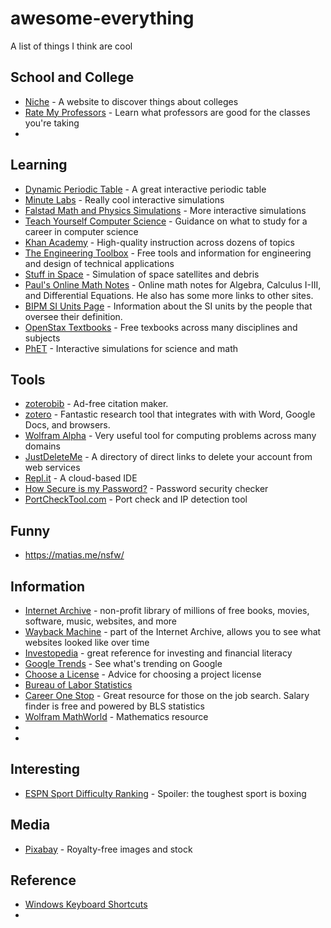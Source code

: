 # awesome-everything
A list of things I think are cool


## School and College
- [Niche](https://www.niche.com/?ref=colleges) - A website to discover things about colleges
- [Rate My Professors](https://www.ratemyprofessors.com/) - Learn what professors are good for the classes you're taking
- 

## Learning
- [Dynamic Periodic Table](https://ptable.com/#) - A great interactive periodic table
- [Minute Labs](https://minutelabs.io/) - Really cool interactive simulations
- [Falstad Math and Physics Simulations](http://falstad.com/) - More interactive simulations
- [Teach Yourself Computer Science](https://teachyourselfcs.com/) - Guidance on what to study for a career in computer science
- [Khan Academy](https://www.khanacademy.org/) - High-quality instruction across dozens of topics
- [The Engineering Toolbox](https://www.engineeringtoolbox.com/index.html) - Free tools and information for engineering and design of technical applications
- [Stuff in Space](https://stuffin.space/) - Simulation of space satellites and debris
- [Paul's Online Math Notes](https://tutorial.math.lamar.edu/) - Online math notes for Algebra, Calculus I-III, and Differential Equations. He also has some more links to other sites.
- [BIPM SI Units Page](https://www.bipm.org/en/measurement-units/) - Information about the SI units by the people that oversee their definition.
- [OpenStax Textbooks](https://openstax.org/) - Free texbooks across many disciplines and subjects
- [PhET](https://phet.colorado.edu/) - Interactive simulations for science and math

## Tools
- [zoterobib](https://zbib.org/) - Ad-free citation maker.
- [zotero](https://www.zotero.org/) - Fantastic research tool that integrates with with Word, Google Docs, and browsers.
- [Wolfram Alpha](https://www.wolframalpha.com/) - Very useful tool for computing problems across many domains
- [JustDeleteMe](https://justdeleteme.xyz/) - A directory of direct links to delete your account from web services
- [Repl.it](https://replit.com/) - A cloud-based IDE
- [How Secure is my Password?](https://www.security.org/how-secure-is-my-password/) - Password security checker
- [PortCheckTool.com](https://www.portchecktool.com/) - Port check and IP detection tool

## Funny
- https://matias.me/nsfw/

## Information 
- [Internet Archive](https://archive.org/) - non-profit library of millions of free books, movies, software, music, websites, and more
- [Wayback Machine](https://web.archive.org/) - part of the Internet Archive, allows you to see what websites looked like over time
- [Investopedia](https://www.investopedia.com/) - great reference for investing and financial literacy
- [Google Trends](https://trends.google.com/home) - See what's trending on Google
- [Choose a License](https://choosealicense.com/) - Advice for choosing a project license
- [Bureau of Labor Statistics](https://www.bls.gov/)
- [Career One Stop](https://www.careeronestop.org/Toolkit/toolkit.aspx) - Great resource for those on the job search. Salary finder is free and powered by BLS statistics
- [Wolfram MathWorld](https://mathworld.wolfram.com/) - Mathematics resource
- 
- 

## Interesting
- [ESPN Sport Difficulty Ranking](http://www.espn.com/espn/page2/sportSkills) - Spoiler: the toughest sport is boxing

## Media
- [Pixabay](https://pixabay.com/) - Royalty-free images and stock

## Reference
- [Windows Keyboard Shortcuts](https://support.microsoft.com/en-us/windows/keyboard-shortcuts-in-windows-dcc61a57-8ff0-cffe-9796-cb9706c75eec)
- 
